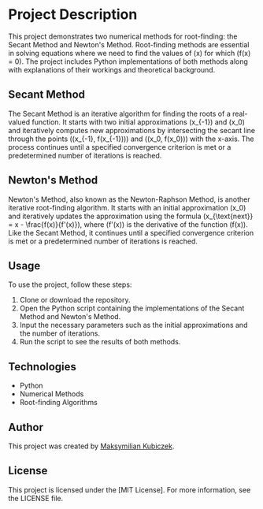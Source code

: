 # Project Description

This project demonstrates two numerical methods for root-finding: the Secant Method and Newton's Method. Root-finding methods are essential in solving equations where we need to find the values of \(x\) for which \(f(x) = 0\). The project includes Python implementations of both methods along with explanations of their workings and theoretical background.

## Secant Method

The Secant Method is an iterative algorithm for finding the roots of a real-valued function. It starts with two initial approximations \(x_{-1}\) and \(x_0\) and iteratively computes new approximations by intersecting the secant line through the points \((x_{-1}, f(x_{-1}))\) and \((x_0, f(x_0))\) with the x-axis. The process continues until a specified convergence criterion is met or a predetermined number of iterations is reached.

## Newton's Method

Newton's Method, also known as the Newton-Raphson Method, is another iterative root-finding algorithm. It starts with an initial approximation \(x_0\) and iteratively updates the approximation using the formula \(x_{\text{next}} = x - \frac{f(x)}{f'(x)}\), where \(f'(x)\) is the derivative of the function \(f(x)\). Like the Secant Method, it continues until a specified convergence criterion is met or a predetermined number of iterations is reached.

## Usage

To use the project, follow these steps:

1. Clone or download the repository.
2. Open the Python script containing the implementations of the Secant Method and Newton's Method.
3. Input the necessary parameters such as the initial approximations and the number of iterations.
4. Run the script to see the results of both methods.

## Technologies

- Python
- Numerical Methods
- Root-finding Algorithms

## Author

This project was created by [Maksymilian Kubiczek]([@MaksKubiczek](https://github.com/MaksKubiczek)).

## License

This project is licensed under the [MIT License]. For more information, see the LICENSE file.
